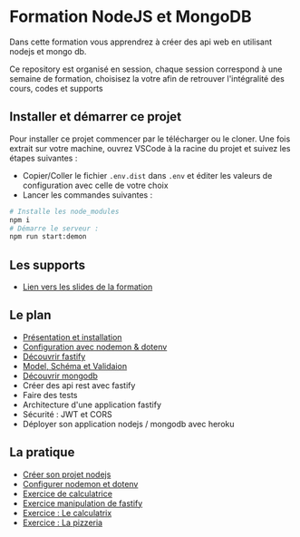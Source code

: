 # Formation NodeJS et MongoDB

Dans cette formation vous apprendrez à créer des api web en utilisant nodejs et mongo db.

Ce repository est organisé en session, chaque session correspond à une semaine de formation, choisisez
la votre afin de retrouver l'intégralité des cours, codes et supports

## Installer et démarrer ce projet

Pour installer ce projet commencer par le télécharger ou le cloner. Une fois extrait sur votre machine, ouvrez VSCode à la racine du projet et suivez les étapes suivantes :

- Copier/Coller le fichier `.env.dist` dans `.env` et éditer les valeurs de configuration avec celle de votre choix
- Lancer les commandes suivantes :

```bash
# Installe les node_modules
npm i
# Démarre le serveur :
npm run start:demon
```

## Les supports

- [Lien vers les slides de la formation](https://slides.com/davidjegat-1/nodejs-mongodb/fullscreen)

## Le plan

- [Présentation et installation](./assets/cours/presentation.md)
- [Configuration avec nodemon & dotenv](./assets/cours/nodemon-dotenv.md)
- [Découvrir fastify](./assets/cours/fastify.md)
- [Model, Schéma et Validaion](./assets/cours/zod.md)
- [Découvrir mongodb](./assets/cours/mongo.md)
- Créer des api rest avec fastify
- Faire des tests
- Architecture d'une application fastify
- Sécurité : JWT et CORS
- Déployer son application nodejs / mongodb avec heroku

## La pratique

- [Créer son projet nodejs](./assets/exos/installation.md)
- [Configurer nodemon et dotenv](./assets/exos/nodemon-dotenv.md)
- [Exercice de calculatrice](./assets/exos/calculator.md)
- [Exercice manipulation de fastify](./assets/exos/manipuler-fastify.md)
- [Exercice : Le calculatrix](./assets/exos/calculatrix.md)
- [Exercice : La pizzeria](./assets/exos/pizzeria.md)
